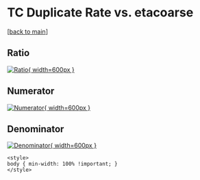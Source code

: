 # TC Duplicate Rate vs. etacoarse

[[back to main](./)]



## Ratio

[![Ratio](../mtv/var/TC_duplrate_etacoarse.png){ width=600px }](../mtv/var/TC_duplrate_etacoarse.pdf)

## Numerator

[![Numerator](../mtv/num/TC_duplrate_etacoarse_num.png){ width=600px }](../mtv/num/TC_duplrate_etacoarse_num.pdf)

## Denominator

[![Denominator](../mtv/den/TC_duplrate_etacoarse_den.png){ width=600px }](../mtv/den/TC_duplrate_etacoarse_den.pdf)


``` {=html}
<style>
body { min-width: 100% !important; }
</style>
```
